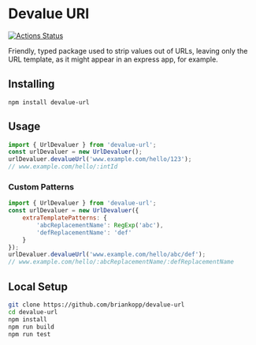 # Devalue URl

[![Actions Status](https://github.com/briankopp/devalue-url/workflows/Build/badge.svg)](https://github.com/briankopp/devalue-url/actions)

Friendly, typed package used to strip values out of URLs, leaving only the
URL template, as it might appear in an express app, for example.

## Installing

`npm install devalue-url`

## Usage

```js
import { UrlDevaluer } from 'devalue-url';
const urlDevaluer = new UrlDevaluer();
urlDevaluer.devalueUrl('www.example.com/hello/123');
// www.example.com/hello/:intId
```

### Custom Patterns

```js
import { UrlDevaluer } from 'devalue-url';
const urlDevaluer = new UrlDevaluer({
    extraTemplatePatterns: {
        'abcReplacementName': RegExp('abc'),
        'defReplacementName': 'def'
    }
});
urlDevaluer.devalueUrl('www.example.com/hello/abc/def');
// www.example.com/hello/:abcReplacementName/:defReplacementName
```

## Local Setup

```bash
git clone https://github.com/briankopp/devalue-url
cd devalue-url
npm install
npm run build
npm run test
```
